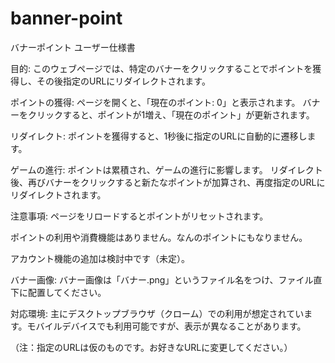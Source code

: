 # banner-point

バナーポイント ユーザー仕様書

目的:
このウェブページでは、特定のバナーをクリックすることでポイントを獲得し、その後指定のURLにリダイレクトされます。

ポイントの獲得:
ページを開くと、「現在のポイント: 0」と表示されます。
バナーをクリックすると、ポイントが1増え、「現在のポイント」が更新されます。

リダイレクト:
ポイントを獲得すると、1秒後に指定のURLに自動的に遷移します。

ゲームの進行:
ポイントは累積され、ゲームの進行に影響します。
リダイレクト後、再びバナーをクリックすると新たなポイントが加算され、再度指定のURLにリダイレクトされます。

注意事項:
ページをリロードするとポイントがリセットされます。

ポイントの利用や消費機能はありません。なんのポイントにもなりません。

アカウント機能の追加は検討中です（未定）。

バナー画像:
バナー画像は「バナー.png」というファイル名をつけ、ファイル直下に配置してください。

対応環境:
主にデスクトップブラウザ（クローム）での利用が想定されています。モバイルデバイスでも利用可能ですが、表示が異なることがあります。

（注：指定のURLは仮のものです。お好きなURLに変更してください。）




